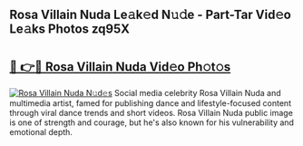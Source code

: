 ## Rosa Villain Nuda Le𝚊k𝚎d N𝚞𝚍e - Part-Tar Vid𝚎o Le𝚊ks Photos zq95X

# <h2><a href="http://fbbqwa.evod.top/?m=Rosa+Villain+Nuda">🔗 👉🔴 Rosa Villain Nuda Vid𝚎o Ph𝚘t𝚘s</a></h2>

[![Rosa Villain Nuda N𝚞d𝚎s](https://i.imgur.com/8V9OHl7.gif)](http://fbbqwa.evod.top/?m=Rosa+Villain+Nuda)
Social media celebrity Rosa Villain Nuda and multimedia artist, famed for publishing dance and lifestyle-focused content through viral dance trends and short videos. Rosa Villain Nuda public image is one of strength and courage, but he's also known for his vulnerability and emotional depth. 
